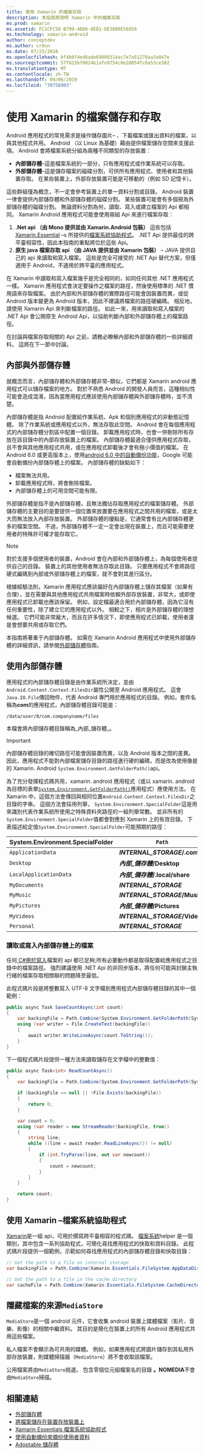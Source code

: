 ```yaml
---
title: 使用 Xamarin 的檔案存取
description: 本指南將說明 Xamarin 中的檔案存取
ms.prod: xamarin
ms.assetid: FC1CFC58-B799-4DD6-8ED1-DE36B0E56856
ms.technology: xamarin-android
author: conceptdev
ms.author: crdun
ms.date: 07/23/2018
ms.openlocfilehash: bf4b0f4ed6ade69808314ac7e7a51270aa3a847e
ms.sourcegitcommit: 57f815bf0024b1afe9754c0e28054fc0a53ce302
ms.translationtype: MT
ms.contentlocale: zh-TW
ms.lasthandoff: 09/06/2019
ms.locfileid: "70758903"
---
```

# <a name="file-storage-and-access-with-xamarinandroid"></a>使用 Xamarin 的檔案儲存和存取

Android 應用程式的常見需求是操作儲存圖片&ndash; 、下載檔案或匯出資料的檔案，以與其他程式共用。 Android （以 Linux 為基礎）藉由提供檔案儲存空間來支援此項。 Android 會將檔案系統分組為兩種不同類型的存放裝置：

* **內部儲存體**&ndash;這是檔案系統的一部分，只有應用程式或作業系統可以存取。
* **外部儲存體**&ndash;這是儲存檔案的磁碟分割，可供所有應用程式、使用者和其他裝置存取。 在某些裝置上，外部存放裝置可能是可移動的（例如 SD 記憶卡）。

這些群組僅為概念，不一定會參考裝置上的單一資料分割或目錄。 Android 裝置一律會提供內部儲存體和外部儲存體的磁碟分割。 某些裝置可能會有多個視為外部儲存體的磁碟分割。 無論資料分割為何，讀取、寫入或建立檔案的 Api 都相同。 Xamarin Android 應用程式可能會使用兩組 Api 來進行檔案存取：

1. **.Net api （由 Mono 提供並由 Xamarin.Android 包裝）** 這些包括 [Xamarin.Essential](~/essentials/index.md?context=xamarin/android) &ndash;s 所提供的[檔案系統協助程式](~/essentials/file-system-helpers.md?context=xamarin/android)。 .NET Api 提供最佳的跨平臺相容性，因此本指南的重點將位於這些 Api。
1. **原生 java 檔案存取 api （由 JAVA 提供並由 Xamarin 包裝）** &ndash; JAVA 提供自己的 api 來讀取和寫入檔案。 這些是完全可接受的 .NET Api 替代方案，但僅適用于 Android，不適用於跨平臺的應用程式。

在 Xamarin 中讀取和寫入檔案幾乎是完全相同的，如同任何其他 .NET 應用程式一樣。 Xamarin 應用程式會決定要操作之檔案的路徑，然後使用標準的 .NET 慣用語來存取檔案。 由於內部和外部儲存體的實際路徑可能會因裝置而異，或從 Android 版本變更為 Android 版本，因此不建議將檔案的路徑硬編碼。 相反地，請使用 Xamarin Api 來判斷檔案的路徑。 如此一來，用來讀取和寫入檔案的 .NET Api 會公開原生 Android Api，以協助判斷內部和外部儲存體上的檔案路徑。

在討論與檔案存取相關的 Api 之前，請務必瞭解內部和外部儲存體的一些詳細資料。 這將在下一節中討論。

## <a name="internal-vs-external-storage"></a>內部與外部儲存體

就概念而言，內部儲存體和外部儲存體非常&ndash;類似，它們都是 Xamarin android 應用程式可以儲存檔案的地方。 對於不熟悉 Android 的開發人員而言，這種相似性可能會造成混淆，因為當應用程式應該使用內部儲存體與外部儲存體時，並不清楚。

內部儲存體是指 Android 配置給作業系統、Apk 和個別應用程式的非動態記憶體。 除了作業系統或應用程式以外，無法存取此空間。 Android 會在每個應用程式的內部儲存體分割區中配置一個目錄。 卸載應用程式時，也會一併刪除所有存放在該目錄中的內部存放裝置上的檔案。 內部儲存體最適合僅供應用程式存取，且不會與其他應用程式共用，或在應用程式卸載後才會有極小價值的檔案。 在 Android 6.0 或更高版本上，使用[android 6.0 中的自動備份功能](https://developer.android.com/guide/topics/data/autobackup)，Google 可能會自動備份內部儲存體上的檔案。 內部儲存體的缺點如下：

* 檔案無法共用。
* 卸載應用程式時，將會刪除檔案。
* 內部儲存體上的可用空間可能有限。

外部儲存體是指不是內部儲存體，且無法獨佔存取應用程式的檔案儲存體。 外部儲存體的主要目的是要提供一個位置來放置要在應用程式之間共用的檔案，或是太大而無法放入內部存放裝置。 外部儲存體的優點是，它通常會有比內部儲存體更多的檔案空間。 不過，外部儲存體不一定一定會出現在裝置上，而且可能需要使用者的特殊許可權才能存取它。

> [!NOTE]
> 對於支援多個使用者的裝置，Android 會在內部和外部儲存體上，為每個使用者提供自己的目錄。 裝置上的其他使用者無法存取此目錄。 只要應用程式不會將路徑硬式編碼到內部或外部儲存體上的檔案，就不會對其進行區分。

根據經驗法則，Xamarin 應用程式應該偏好在內部儲存體上儲存其檔案（如果有合理），並在需要與其他應用程式共用檔案時依賴外部存放裝置，非常大，或即使應用程式已卸載也應該保留。 例如，設定檔最適合用於內部儲存體，因為它沒有任何重要性，除了建立它的應用程式以外。  相較之下，相片是外部儲存體的理想候選。 它們可能非常龐大，而且在許多情況下，即使應用程式已卸載，使用者還是會想要共用或存取它們。

本指南將著重于內部儲存體。 如需在 Xamarin Android 應用程式中使用外部儲存體的詳細資訊，請參閱[外部儲存體](~/android/platform/files/external-storage.md)指南。

## <a name="working-with-internal-storage"></a>使用內部儲存體

應用程式的內部儲存體目錄是由作業系統所決定，並由`Android.Content.Context.FilesDir`屬性公開至 Android 應用程式。 這會`Java.IO.File`傳回物件，代表 Android 專門用於應用程式的目錄。  例如，套件名稱為**com**的應用程式，內部儲存體目錄可能是：

```bash
/data/user/0/com.companyname/files
```

本檔會將內部儲存體目錄稱為_內部\_儲存體_。

> [!IMPORTANT]
> 內部儲存體目錄的確切路徑可能會因裝置而異，以及 Android 版本之間的差異。 因此，應用程式不能對內部檔案儲存目錄的路徑進行硬的編碼，而是改為使用像是的 Xamarin. Android `System.Environment.GetFolderPath()`api。

為了充分發揮程式碼共用，xamarin. android 應用程式（或以 xamarin. android 為目標的表單[`System.Environment.GetFolderPath()`](xref:System.Environment.GetFolderPath*)應用程式）應使用方法。 在 Xamarin 中，這個方法會傳回與相同位置`Android.Content.Context.FilesDir`之目錄的字串。 這個方法會採用列舉， `System.Environment.SpecialFolder`這是用來識別代表作業系統所使用之特殊資料夾路徑的一組列舉常數。 並非所有的`System.Environment.SpecialFolder`值都會對應到 Xamarin 上的有效目錄。 下表描述給定值`System.Environment.SpecialFolder`可能預期的路徑：

| System.Environment.SpecialFolder | `Path`  |
|----------------------|---|
| `ApplicationData` | **_INTERNAL\_STORAGE_/.config** |
| `Desktop` | **_內部\_儲存體_/Desktop** |
| `LocalApplicationData` | **_內部\_儲存體_/.local/share** |
| `MyDocuments` | **_INTERNAL\_STORAGE_** |
| `MyMusic` | **_INTERNAL\_STORAGE_/Music** |
| `MyPictures` | **_內部\_儲存體_/Pictures** |
| `MyVideos` | **_INTERNAL\_STORAGE_/Videos** |
| `Personal` | **_INTERNAL\_STORAGE_** |

### <a name="reading-or-writing-to-files-on-internal-storage"></a>讀取或寫入內部儲存體上的檔案

任何[ C#用於寫入](https://docs.microsoft.com/dotnet/csharp/programming-guide/file-system/how-to-write-to-a-text-file)檔案的 api 都已足夠;所有必要動作都是取得配置給應用程式之目錄中的檔案路徑。 強烈建議使用 .NET Api 的非同步版本，將任何可能與封鎖主執行緒的檔案存取相關聯的問題降至最低。

此程式碼片段是將整數寫入 UTF-8 文字檔到應用程式內部儲存體目錄的其中一個範例：

```csharp
public async Task SaveCountAsync(int count)
{
    var backingFile = Path.Combine(System.Environment.GetFolderPath(System.Environment.SpecialFolder.Personal), "count.txt");
    using (var writer = File.CreateText(backingFile))
    {
        await writer.WriteLineAsync(count.ToString());
    }
}
```

下一個程式碼片段提供一種方法來讀取儲存在文字檔中的整數值：

```csharp
public async Task<int> ReadCountAsync()
{
    var backingFile = Path.Combine(System.Environment.GetFolderPath(System.Environment.SpecialFolder.Personal), "count.txt");

    if (backingFile == null || !File.Exists(backingFile))
    {
        return 0;
    }

    var count = 0;
    using (var reader = new StreamReader(backingFile, true))
    {
        string line;
        while ((line = await reader.ReadLineAsync()) != null)
        {
            if (int.TryParse(line, out var newcount))
            {
                count = newcount;
            }
        }
    }

    return count;
}
```

## <a name="using--xamarinessentials-ndash-file-system-helpers"></a>使用 Xamarin &ndash;檔案系統協助程式

[Xamarin](~/essentials/file-system-helpers.md?context=xamarin/android)是一組 api，可用於撰寫跨平臺相容的程式碼。 [檔案系統](~/essentials/file-system-helpers.md?context=xamarin/android)helper 是一個類別，其中包含一系列協助程式，可簡化尋找應用程式的快取和資料目錄。 此程式碼片段提供一個範例，示範如何尋找應用程式的內部儲存體目錄和快取目錄：

```csharp
// Get the path to a file on internal storage
var backingFile = Path.Combine(Xamarin.Essentials.FileSystem.AppDataDirectory, "count.txt");

// Get the path to a file in the cache directory
var cacheFile = Path.Combine(Xamarin.Essentials.FileSystem.CacheDirectory, "count.txt");
```

## <a name="hiding-files-from-the-mediastore"></a>隱藏檔案的來源`MediaStore`

`MediaStore`是一個 android 元件，它會收集 android 裝置上媒體檔案（影片、音樂、影像）的相關中繼資料。 其目的是簡化在裝置上的所有 Android 應用程式共用這些檔案。

私人檔案不會顯示為可共用的媒體。 例如，如果應用程式將圖片儲存到其私用外部存放裝置，則媒體掃描器（`MediaStore`）將不會收取該檔案。

公用檔案將由`MediaStore`挑選。 包含零個位元組檔案名的目錄 **。NOMEDIA**不會由`MediaStore`掃描。

## <a name="related-links"></a>相關連結

* [外部儲存體](~/android/platform/files/external-storage.md)
* [將檔案儲存在裝置存放裝置上](https://developer.android.com/training/data-storage/files)
* [Xamarin Essentials 檔案系統協助程式](~/essentials/file-system-helpers.md?context=xamarin/android)
* [使用自動備份來備份使用者資料](https://developer.android.com/guide/topics/data/autobackup)
* [Adoptable 儲存體](https://source.android.com/devices/storage/adoptable)
